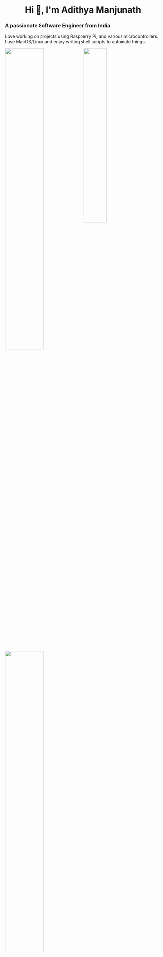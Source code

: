 <h1 align="center">Hi 👋, I'm Adithya Manjunath</h1>
<h3 align="left">A passionate Software Engineer from India</h3>
<p align="left">Love working on projects using Raspberry Pi, and various microcontrollers. </br>I use MacOS/Linux and enjoy writing shell scripts to automate things.</p>
<img align="left" width=50% src = "https://github-readme-stats.vercel.app/api?username=Cr4zySh4rk&show_icons=true&theme=radical" />
<img width=38% src = "https://github-readme-stats.vercel.app/api/top-langs/?username=Cr4zySh4rk&layout=compact&theme=radical" />
<img align="center" width=50% src = "https://github-readme-streak-stats.herokuapp.com/?user=Cr4zySh4rk&theme=radical" />
